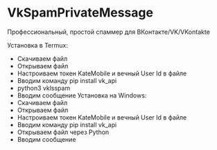 # VkSpamPrivateMessage
Профессиональный, простой спаммер для ВКонтакте/VK/VKontakte

Установка в Termux:
   - Скачиваем файл
   - Открываем файл
   - Настроиваем токен KateMobile и вечный User Id в файле
   - Вводим команду pip install vk_api
   - python3 vklsspam
   - Вводим сообщение
Установка на Windows:
   - Скачиваем файл
   - Открываем файл
   - Настроиваем токен KateMobile и вечный User Id в файле
   - Вводим команду pip install vk_api
   - Открываем файл через Python
   - Вводим сообщение
